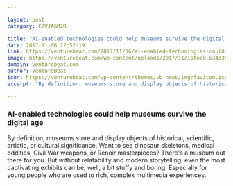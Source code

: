 ```yaml
---

layout: post
category: C7VJAGM2R

title: "AI-enabled technologies could help museums survive the digital age"
date: 2017-11-06 22:52:19
link: https://venturebeat.com/2017/11/06/ai-enabled-technologies-could-help-museums-survive-the-digital-age/
image: https://venturebeat.com/wp-content/uploads/2017/11/istock-534335744.jpg?fit=780%2C520&strip=all
domain: venturebeat.com
author: VentureBeat
icon: https://venturebeat.com/wp-content/themes/vb-news/img/favicon.ico
excerpt: "By definition, museums store and display objects of historical, scientific, artistic, or cultural significance. Want to see dinosaur skeletons, medical oddities, Civil War weapons, or Renoir masterpieces? There's a museum out there for you. But without relatability and modern storytelling, even the most captivating exhibits can be, well, a bit stuffy and boring. Especially for young people who are used to rich, complex multimedia experiences."

---
```


### AI-enabled technologies could help museums survive the digital age

By definition, museums store and display objects of historical, scientific, artistic, or cultural significance. Want to see dinosaur skeletons, medical oddities, Civil War weapons, or Renoir masterpieces? There's a museum out there for you. But without relatability and modern storytelling, even the most captivating exhibits can be, well, a bit stuffy and boring. Especially for young people who are used to rich, complex multimedia experiences.

